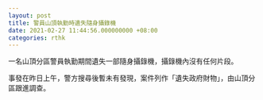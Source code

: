 ```yaml
---
layout: post
title: 警員山頂執勤時遺失隨身攝錄機
date: 2021-02-27 11:44:56.000000000 +08:00
categories: rthk
---
```


一名山頂分區警員執勤期間遺失一部隨身攝錄機，攝錄機內沒有任何片段。

事發在昨日上午，警方搜尋後暫未有發現，案件列作「遺失政府財物」，由山頂分區跟進調查。
